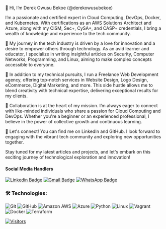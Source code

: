 👋 Hi, I’m Derek Owusu Bekoe (@derekowusubekoe)

I’m a passionate and certified expert in Cloud Computing, DevOps, Docker, and Kubernetes. With certifications as an AWS Solutions Architect and Azure, along with my CISM, Sec+, CySA+, and CASP+ credentials, I bring a wealth of knowledge and experience to the tech community.

🌱 My journey in the tech industry is driven by a love for innovation and a desire to empower others through technology. As an avid learner and educator, I specialize in writing insightful articles on Security, Computer Networks, Programming, and Linux, aiming to make complex concepts accessible to everyone.

💼 In addition to my technical pursuits, I run a Freelance Web Development agency, offering top-notch services in Website Design, Logo Design, eCommerce, Digital Marketing, and more. This side hustle allows me to blend creativity with technical expertise, delivering exceptional results for my clients.

💞 Collaboration is at the heart of my mission. I’m always eager to connect with like-minded individuals who share a passion for Cloud Computing and DevOps. Whether you're a beginner or an experienced professional, I believe in the power of collective growth and continuous learning.

📱 Let's connect! You can find me on LinkedIn and GitHub. I look forward to engaging with the vibrant tech community and exploring new opportunities together.

Stay tuned for my latest articles and projects, and let's embark on this exciting journey of technological exploration and innovation!


<!---
derekowusubekoe/derekowusubekoe is a ✨ special ✨ repository because its `README.md` (this file) appears on your GitHub profile.
You can click the Preview link to take a look at your changes.
--->
#### Social Media Handlers
[![Linkedin Badge](https://img.shields.io/badge/-Derek%20Owusu%20Bekoe-blue?style=flat-square&logo=Linkedin&logoColor=white&link=<https://www.linkedin.com/in/derekowusubekoe/>)](https://www.linkedin.com/in/derekowusubekoe/>)
[![Gmail Badge](https://img.shields.io/badge/-dowusubekoe@gmail.com-c14438?style=flat-square&logo=Gmail&logoColor=white&link=mailto:<dowusubekoe@gmail.com>)](mailto:<dowusubekoe@gmail.com>)
[![WhatsApp Badge](https://img.shields.io/badge/-dowusubekoe@gmail.com-c14438?style=flat-square&logo=WhatsApp&logoColor=white&link=<https://whatsapp.com/channel/0029VbBH39f0VycLl2GDW33g>)]([mailto:<dowusubekoe@gmail.com](https://whatsapp.com/channel/0029VbBH39f0VycLl2GDW33g)>)

### 🛠️ Technologies:
![Git](https://img.shields.io/badge/-Git-black?style=flat-square&logo=git)
![GitHub](https://img.shields.io/badge/-GitHub-181717?style=flat-square&logo=github)
![Amazon AWS](https://img.shields.io/badge/Amazon%20AWS-FF9900?style=flat-square&logo=amazon-aws)
![Azure](https://img.shields.io/badge/Azure-232F3E?style=flat-square&logo=microsoft-azure)
![Python](https://img.shields.io/badge/-Python-black?style=flat-square&logo=Python)
![Linux](https://img.shields.io/badge/Linux-FCC624?style=flat-square&logo=linux&logoColor=black)
![Vagrant](https://img.shields.io/badge/Vagrant-%23026AA7.svg?style=flat-square&logo=vagrant&logoColor=white)
![Docker](https://img.shields.io/badge/docker-%230db7ed.svg?style=flat-square&logo=docker&logoColor=white)
![Terraform](https://img.shields.io/badge/terraform-%235835CC.svg?style=flat-square&logo=terraform&logoColor=white)

[![Visitors](https://api.visitorbadge.io/api/visitors?path=<dowusubekoe-dev>%2F<dowusubekoe-dev>&label=Visitors&countColor=%23263759)](https://visitorbadge.io/status?path=<dowusubekoe-dev>%2F<dowusubekoe-dev>)
